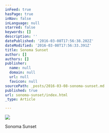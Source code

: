 ```yaml
---
inFeed: true
hasPage: true
inNav: false
inLanguage: null
starred: false
keywords: []
description: ''
datePublished: '2016-03-08T17:56:38.202Z'
dateModified: '2016-03-08T17:56:33.391Z'
title: Sonoma Sunset
author: []
authors: []
publisher:
  name: null
  domain: null
  url: null
  favicon: null
sourcePath: _posts/2016-03-08-sonoma-sunset.md
published: true
url: sonoma-sunset/index.html
_type: Article

---
```

![](https://the-grid-user-content.s3-us-west-2.amazonaws.com/1d6c4d79-9b7a-47ce-a651-b9872161a9d5.jpg)

Sonoma Sunset